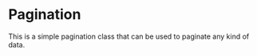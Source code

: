Pagination
==========

This is a simple pagination class that can be used to paginate any kind of data.
